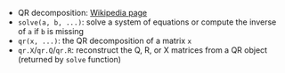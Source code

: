- QR decomposition: [Wikipedia page](https://en.wikipedia.org/wiki/QR_decomposition)
- `solve(a, b, ...)`: solve a system of equations or compute the inverse of `a` if `b` is missing
- `qr(x, ...)`: the QR decomposition of a matrix `x`
- `qr.X`/`qr.Q`/`qr.R`: reconstruct the Q, R, or X matrices from a QR object (returned by `solve` function)
